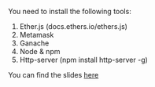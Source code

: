 You need to install the following tools:

1. Ether.js (docs.ethers.io/ethers.js)
2. Metamask
3. Ganache
4. Node & npm
5. Http-server (npm install http-server -g)

You can find the slides [here](https://docs.google.com/presentation/d/1pzPk9XCghaiYojEdhU1aMQzBvA9UxnTilwhb_FLfqxg/edit?usp=sharing)